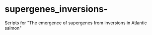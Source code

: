 # supergenes_inversions-
Scripts for "The emergence of supergenes from inversions in Atlantic salmon"
